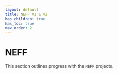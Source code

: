 ```yaml
---
layout: default
title: NEFF V1 & V2
has_children: true
has_toc: true
nav_order: 2
---
```


# NEFF

This section outlines progress with the `NEFF` projects.
